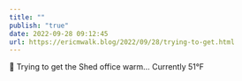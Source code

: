 ```yaml
---
title: ""
publish: "true"
date: 2022-09-28 09:12:45
url: https://ericmwalk.blog/2022/09/28/trying-to-get.html
---
```


<div xmlns="http://www.w3.org/1999/xhtml">
<p>🥶 Trying to get the Shed office warm…  Currently 51°F</p>
</div>